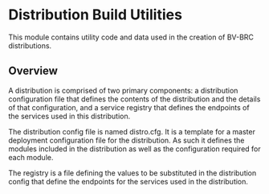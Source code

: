 # Distribution Build Utilities

This module contains utility code and data used in the creation of BV-BRC distributions.

## Overview

A distribution is comprised of two primary components: a distribution configuration file
that defines the contents of the distribution and the details of that configuration, and
a service registry that defines the endpoints of the services used in this distribution.

The distribution config file is named distro.cfg. It is a template for a
master deployment configuration file for the distribution. As such it defines
the modules included in the distribution as well as the configuration required
for each module.

The registry is a file defining the values to be substituted in the distribution config
that define the endpoints for the services used in the distribution.
